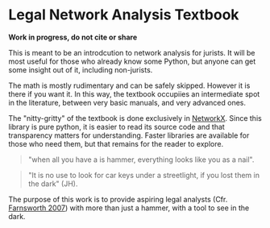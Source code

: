 
# Legal Network Analysis Textbook

**Work in progress, do not cite or share**

This is meant to be an introdcution to network analysis for jurists.
It will be most useful for those who already know some Python, but anyone can get some insight out of it, including non-jurists. 

The math is mostly rudimentary and can be safely skipped. However it is there if you want it. In this way, the textbook occupiies an intermediate spot in the literature, between very basic manuals, and very advanced ones.

The "nitty-gritty" of the textbook is done exclusively in [NetworkX](https://github.com/networkx/networkx). Since this library is  pure python, it is easier to read its source code and that transparency matters for understanding. Faster libraries are available for those who need them, but that remains for the reader to explore.

>"when all you have a is hammer, everything looks like you as a nail".

>"It is no use to look for car keys under a streetlight, if you lost them in the dark" (JH).

The purpose of this work is to provide aspiring legal analysts (Cfr. [Farnsworth 2007](https://www.amazon.com/Legal-Analyst-Toolkit-Thinking-about/dp/0226238350)) with more than just a hammer, with a tool to see in the dark.

